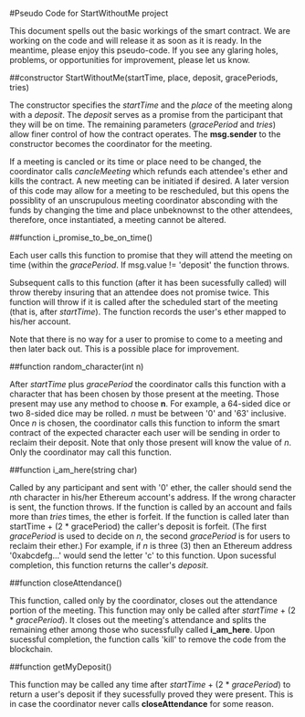 #Pseudo Code for StartWithoutMe project  

This document spells out the basic workings of the smart contract. We are working on the code and will release it as soon as it is ready. In the meantime, please enjoy this pseudo-code. If you see any glaring holes, problems, or opportunities for improvement, please let us know.

##constructor StartWithoutMe(startTime, place, deposit, gracePeriods, tries)

  The constructor specifies the *startTime* and the *place* of the meeting along with a *deposit*. The *deposit* serves as a promise from the participant that they will be on time. The remaining parameters (*gracePeriod* and *tries*) allow finer control of how the contract operates. The **msg.sender** to the constructor becomes the coordinator for the meeting.

  If a meeting is cancled or its time or place need to be changed, the coordinator calls *cancleMeeting* which refunds each attendee's ether and kills the contract. A new meeting can be initiated if desired. A later version of this code may allow for a meeting to be rescheduled, but this opens the possiblity of an unscrupulous meeting coordinator absconding with the funds by changing the time and place unbeknownst to the other attendees, therefore, once instantiated, a meeting cannot be altered.

##function i_promise_to_be_on_time()

  Each user calls this function to promise that they will attend the meeting on time (within the *gracePeriod*. If msg.value != 'deposit' the function throws.

  Subsequent calls to this function (after it has been sucessfully called) will throw thereby insuring that an attendee does not promise twice. This function will throw if it is called after the scheduled start of the meeting (that is, after *startTime*). The function records the user's ether mapped to his/her account.

  Note that there is no way for a user to promise to come to a meeting and then later back out. This is a possible place for improvement.

##function random_character(int n)

  After *startTime* plus *gracePeriod* the coordinator calls this function with a character that has been chosen by those present at the meeting. Those present may use any method to choose **n**. For example, a 64-sided dice or two 8-sided dice may be rolled. *n* must be between '0' and '63' inclusive. Once *n* is chosen, the coordinator calls this function to inform the smart contract of the expected character each user will be sending in order to reclaim their deposit. Note that only those present will know the value of *n*. Only the coordinator may call this function.

##function i_am_here(string char)

  Called by any participant and sent with '0' ether, the caller should send the *n*th character in his/her Ethereum account's address. If the wrong character is sent, the function throws. If the function is called by an account and fails more than *tries* times, the ether is forfeit. If the function is called later than startTime + (2 * gracePeriod) the caller's deposit is forfeit. (The first *gracePeriod* is used to decide on *n*, the second *gracePeriod* is for users to reclaim their ether.) For example, if *n* is three (3) then an Ethereum address '0xabcdefg...' would send the letter 'c' to this function. Upon sucessful completion, this function returns the caller's *deposit*.

##function closeAttendance()

  This function, called only by the coordinator, closes out the attendance portion of the meeting. This function may only be called after *startTime* + (2 * *gracePeriod*). It closes out the meeting's attendance and splits the remaining ether among those who sucessfully called **i_am_here**. Upon sucessful completion, the function calls 'kill' to remove the code from the blockchain.

##function getMyDeposit()

  This function may be called any time after *startTime* + (2 * *gracePeriod*) to return a user's deposit if they sucessfully proved they were present. This is in case the coordinator never calls **closeAttendance** for some reason.
